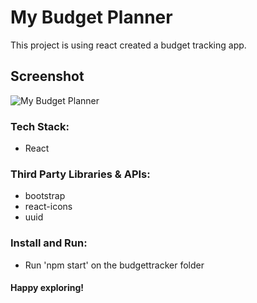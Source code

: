 # My Budget Planner

This project is using react created a budget tracking app.

## Screenshot

![My Budget Planner](https://user-images.githubusercontent.com/114795700/229797916-fa9d1c29-a42a-45b4-8204-8807c29dc24a.png)

### Tech Stack:
* React

### Third Party Libraries & APIs:
* bootstrap
* react-icons
* uuid

### Install and Run:
* Run 'npm start' on the budgettracker folder

#### Happy exploring!
